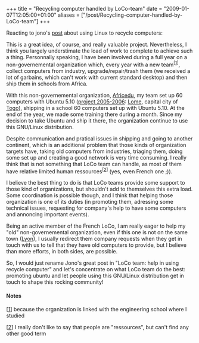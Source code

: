 +++
title = "Recycling computer handled by LoCo-team"
date = "2009-01-07T12:05:00+01:00"
aliases = ["/post/Recycling-computer-handled-by-LoCo-team"]
+++
    <p>Reacting to jono's <a href="http://www.jonobacon.org/2009/01/06/open-source-and-open-learning/" hreflang="en">post</a> about using Linux to recycle computers:</p>


<p>This is a great idea, of course, and really valuable project. Nevertheless, I think you largely understimate the load of work to complete to achieve such a thing. Personnally speaking, I have been involved during a full year on a non-governemental organization which, every year with a new team<sup>[<a href="#pnote-48-1">1</a>]</sup>, collect computers from industry, upgrade/repair/trash them (we received a lot of garbains, which can't work with current standard desktop) and then ship them in schools from Africa.<p>


<p>With this non-governemental organization, <a href="http://africedu.ecam.fr/" hreflang="fr">Africedu</a>, my team set up 60 computers with Ubuntu 5.10 (<a href="http://www.africedu.fr/taxonomy/term/5" hreflang="fr">project 2005-2006</a>: <a href="http://en.wikipedia.org/wiki/Lome" hreflang="en">Lome</a>, capital city of <a href="http://en.wikipedia.org/wiki/Togo" hreflang="en">Togo</a>), shipping in a school 60 computers set up with Ubuntu 5.10. At the end of the year, we made some training there during a month. Since my decision to take Ubuntu and ship it there, the organization continue to use this GNU/Linux distribution.</p>


<p>Despite communication and pratical issues in shipping and going to another continent, which is an additional problem that those kinds of organization targets have, taking old computers from industries, triaging them, doing some set up and creating a good network is very time consuming. I really think that is not something that LoCo team can handle, as most of them have relative limited human ressources<sup>[<a href="#pnote-48-2">2</a>]</sup> (yes, even French one ;)).<p>


<p>I believe the best thing to do is that LoCo teams provide some support to those kind of organizations, but shouldn't add to themselves this extra load. Some coordination is possible though, and I think that helping those organization is one of its duties (in promoting them, adressing some technical issues, requesting for company's help to have some computers and annoncing important events).</p>


<p>Being an active member of the French LoCo, I am really eager to help my "old" non-governemental organization, even if this one is not on the same town (<a href="http://en.wikipedia.org/wiki/Lyon" hreflang="en">Lyon</a>), I usually redirect them company requests when they get in touch with us to tell that they have old computers to provide, but I believe than more efforts, in both sides, are possible.</p>


<p>So, I would just rename Jono's great post in "LoCo team: help in using recycle computer" and let's concentrate on what LoCo team do the best: promoting ubuntu and let people using this GNU/Linux distribution get in touch to shape this rocking community!</p>
<div><h4>Notes</h4>
<p>[<a href="#rev-pnote-48-1">1</a>] because the organization is linked with the engineering school where I studied<p>
<p>[<a href="#rev-pnote-48-2">2</a>] I really don't like to say that people are "ressources", but can't find any other good term</p><div>